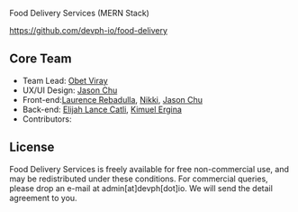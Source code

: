 Food Delivery Services (MERN Stack)

https://github.com/devph-io/food-delivery

## Core Team
* Team Lead: [Obet Viray](https://www.facebook.com/viray.obet) 
* UX/UI Design: [Jason Chu](https://www.facebook.com/jasonchu009)
* Front-end:[Laurence Rebadulla](https://www.facebook.com/renzyndrome), [Nikki](https://www.facebook.com/nikkiamyam), [Jason Chu](https://www.facebook.com/jasonchu009)
* Back-end: [Elijah Lance Catli](https://www.facebook.com/ElijahLanceCatli), [Kimuel Ergina](https://www.facebook.com/kimuel.ergina)
* Contributors:




## License 
Food Delivery Services is freely available for free non-commercial use, and may be redistributed under these conditions. For commercial queries, please drop an e-mail at admin[at]devph[dot]io. We will send the detail agreement to you.
